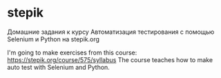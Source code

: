 # stepik
Домашние задания к курсу Автоматизация тестирования с помощью Selenium и Python на stepik.org

I'm going to make exercises from this course: https://stepik.org/course/575/syllabus
The course teaches how to make auto test with Selenium and Python.